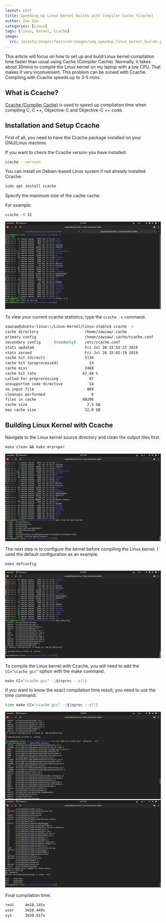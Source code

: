 ```yaml
---
layout: post
title: Speeding Up Linux Kernel Builds with Compiler Cache (Ccache)
author: Zaw Zaw
categories: [Linux]
tags: [linux, kernel, ccache]
image:
  src: /assets/images/featured-images/img_speedup_linux_kernel_builds.png
---
```


This article will focus on how to set up and build Linux kernel compilation time faster than usual using Cache (Compiler Cache).
Normally, it takes about 30mins to compile the Linux kernel on my laptop with a low CPU. That makes it very inconvenient.
This problem can be solved with Ccache. Compiling with Ccache speeds up to 3-5 mins.

## What is Ccache?

[Ccache (Compiler Cache)](https://ccache.dev/) is used to speed up compilation time when compiling C, C ++, Objective-C and Objective-C ++ code.

## Installation and Setup Ccache

First of all, you need to have the Ccache package installed on your GNU/Linux machine.

If you want to check the Ccache version you have installed:

```sh
ccache --version
```

You can install on Debian-based Linux system if not already installed Ccache:

```sh
sudo apt install ccache
```
Specify the maximum size of the cache cache.

For example:

```sh
ccache -M 32
```

![Screenshot](/assets/images/screenshots/img_screenshot_ccache_max_size.png)

To view your current ccache statistics, type the `ccache -s` command.

```sh
zawzaw@ubuntu-linux:~/Linux-kernel/linux-stable$ ccache -s
cache directory                     /home/zawzaw/.cache
primary config                      /home/zawzaw/.cache/ccache.conf
secondary config      (readonly)    /etc/ccache.conf
stats updated                       Fri Jul 26 15:53:23 2019
stats zeroed                        Fri Jul 26 15:02:19 2019
cache hit (direct)                  5139
cache hit (preprocessed)              24
cache miss                          2488
cache hit rate                     67.48 %
called for preprocessing              87
unsupported code directive            14
no input file                        804
cleanups performed                     0
files in cache                     80206
cache size                           2.5 GB
max cache size                      32.0 GB
```

## Building Linux Kernel with Ccache

Navigate to the Linux kernel source directory and clean the output files first.

```sh
make clean && make mrproper
```

![Screenshot](/assets/images/screenshots/img_screenshot_make_clean.png)

The next step is to configure the kernel before compiling the Linux kernel. I used the default configuration as an example.

```sh
make defconfig
```

![Screenshot](/assets/images/screenshots/img_screenshot_make_defconfig.png)

To compile the Linux kernel with Ccache, you will need to add the `CC="ccache gcc"` option with the make command.

```sh
make CC="ccache gcc" -j$(nproc --all)
```

If you want to know the exact compilation time result, you need to use the time command.

```sh
time make CC="ccache gcc" -j$(nproc --all)
```

![Screenshot](/assets/images/screenshots/img_screenshot_time_make_cc.png)
![Screenshot](/assets/images/screenshots/img_screenshot_kernel_compile_time.png)

Final compilation time:
```sh
real     4m18.145s
user     5m20.449s
sys      3m50.917s
```

